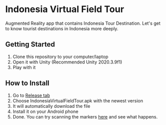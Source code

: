 ﻿# Indonesia Virtual Field Tour

Augmented Reality app that contains Indonesia Tour Destination. Let's get to know tourist destinations in Indonesia more deeply.

## Getting Started
1. Clone this repository to your computer/laptop
1. Open it with Unity (Recommended Unity 2020.3.9f1)
1. Play with it

## How to Install 

1. Go to [Release tab](https://github.com/alfianAH/indonesia-virtual-field-tour/releases)
1. Choose IndonesiaVirtualFieldTour.apk with the newest version
1. It will automatically download the file
1. Install it on your Android phone
1. Done. You can try scanning the markers [here](https://drive.google.com/drive/folders/1nDz0NjfSpnJHLeKTWOW0BA-QYEtohkIy?usp=sharing) and see what happens.
